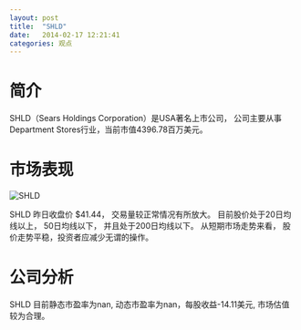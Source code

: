 ```yaml
---
layout: post
title:  "SHLD"
date:   2014-02-17 12:21:41
categories: 观点
---
```


# 简介
SHLD（Sears Holdings Corporation）是USA著名上市公司，
公司主要从事Department Stores行业，当前市值4396.78百万美元。

# 市场表现

![SHLD](http://finviz.com/chart.ashx?t=SHLD&ty=c&ta=1&p=d&s=l)

SHLD 昨日收盘价 $41.44，
交易量较正常情况有所放大。
目前股价处于20日均线以上，
50日均线以下，
并且处于200日均线以下。
从短期市场走势来看，
股价走势平稳，投资者应减少无谓的操作。

# 公司分析
SHLD 目前静态市盈率为nan, 动态市盈率为nan，每股收益-14.11美元,
市场估值较为合理。
